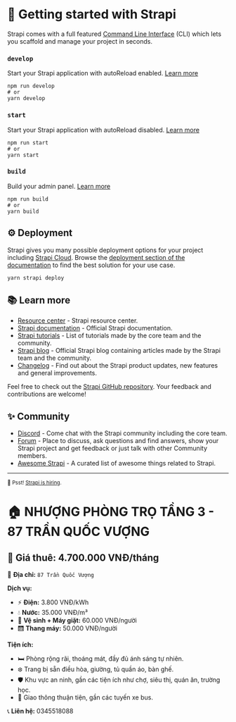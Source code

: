 # 🚀 Getting started with Strapi

Strapi comes with a full featured [Command Line Interface](https://docs.strapi.io/dev-docs/cli) (CLI) which lets you scaffold and manage your project in seconds.

### `develop`

Start your Strapi application with autoReload enabled. [Learn more](https://docs.strapi.io/dev-docs/cli#strapi-develop)

```
npm run develop
# or
yarn develop
```

### `start`

Start your Strapi application with autoReload disabled. [Learn more](https://docs.strapi.io/dev-docs/cli#strapi-start)

```
npm run start
# or
yarn start
```

### `build`

Build your admin panel. [Learn more](https://docs.strapi.io/dev-docs/cli#strapi-build)

```
npm run build
# or
yarn build
```

## ⚙️ Deployment

Strapi gives you many possible deployment options for your project including [Strapi Cloud](https://cloud.strapi.io). Browse the [deployment section of the documentation](https://docs.strapi.io/dev-docs/deployment) to find the best solution for your use case.

```
yarn strapi deploy
```

## 📚 Learn more

- [Resource center](https://strapi.io/resource-center) - Strapi resource center.
- [Strapi documentation](https://docs.strapi.io) - Official Strapi documentation.
- [Strapi tutorials](https://strapi.io/tutorials) - List of tutorials made by the core team and the community.
- [Strapi blog](https://strapi.io/blog) - Official Strapi blog containing articles made by the Strapi team and the community.
- [Changelog](https://strapi.io/changelog) - Find out about the Strapi product updates, new features and general improvements.

Feel free to check out the [Strapi GitHub repository](https://github.com/strapi/strapi). Your feedback and contributions are welcome!

## ✨ Community

- [Discord](https://discord.strapi.io) - Come chat with the Strapi community including the core team.
- [Forum](https://forum.strapi.io/) - Place to discuss, ask questions and find answers, show your Strapi project and get feedback or just talk with other Community members.
- [Awesome Strapi](https://github.com/strapi/awesome-strapi) - A curated list of awesome things related to Strapi.

---

<sub>🤫 Psst! [Strapi is hiring](https://strapi.io/careers).</sub>


# 🏠 NHƯỢNG PHÒNG TRỌ TẦNG 3 - 87 TRẦN QUỐC VƯỢNG
## 💸 Giá thuê: 4.700.000 VNĐ/tháng

📍 **Địa chỉ:** `87 Trần Quốc Vượng`

**Dịch vụ:**

- ⚡ **Điện:** 3.800 VNĐ/kWh
- 💧 **Nước:** 35.000 VNĐ/m³
- 🧺 **Vệ sinh + Máy giặt:** 60.000 VNĐ/người
- 🛗 **Thang máy:** 50.000 VNĐ/người

**Tiện ích:**

- 🛏️ Phòng rộng rãi, thoáng mát, đầy đủ ánh sáng tự nhiên.
- ❄️ Trang bị sẵn điều hòa, giường, tủ quần áo, bàn ghế.
- 🛡️ Khu vực an ninh, gần các tiện ích như chợ, siêu thị, quán ăn, trường học.
- 🚌 Giao thông thuận tiện, gần các tuyến xe bus.

📞 **Liên hệ:** 0345518088

